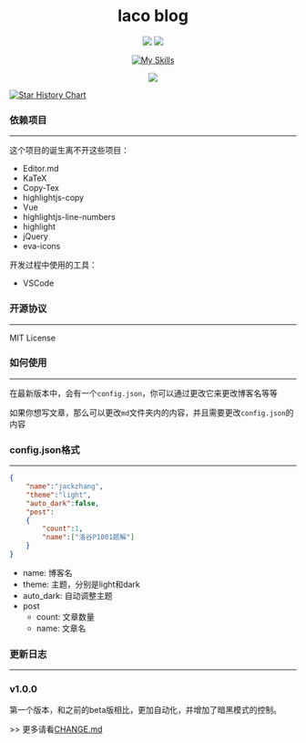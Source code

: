<center>

# laco blog

![](https://img.shields.io/github/forks/jackzhang2013/temp?style=flat) ![](https://img.shields.io/github/stars/jackzhang2013/temp?style=flat)

[![My Skills](https://skillicons.dev/icons?i=js,html,css,jquery,vue,vscode&theme=dark)](https://skillicons.dev)

![](https://stats.deeptrain.net/repo/jackzhang2013/temp/?theme=dark)

</center>

<a href="https://star-history.com/#jackzhang2013/temp&Date">
 <picture>
   <source media="(prefers-color-scheme: dark)" srcset="https://api.star-history.com/svg?repos=jackzhang2013/temp&type=Date&theme=dark" />
   <source media="(prefers-color-scheme: light)" srcset="https://api.star-history.com/svg?repos=jackzhang2013/temp&type=Date" />
   <img alt="Star History Chart" src="https://api.star-history.com/svg?repos=jackzhang2013/temp&type=Date" />
 </picture>
</a>

### 依赖项目

---

这个项目的诞生离不开这些项目：

- Editor.md
- KaTeX
- Copy-Tex
- highlightjs-copy
- Vue
- highlightjs-line-numbers
- highlight
- jQuery
- eva-icons

开发过程中使用的工具：

- VSCode

### 开源协议

---

MIT License

### 如何使用

---

在最新版本中，会有一个`config.json`，你可以通过更改它来更改博客名等等

如果你想写文章，那么可以更改`md`文件夹内的内容，并且需要更改`config.json`的内容

### config.json格式

---

```json
{
    "name":"jackzhang",
    "theme":"light",
    "auto_dark":false,
    "post":
    {
        "count":1,
        "name":["洛谷P1001题解"]
    }
}
```
- name: 博客名
- theme: 主题，分别是light和dark
- auto_dark: 自动调整主题
- post
    - count: 文章数量
    - name: 文章名

### 更新日志

---

### v1.0.0
第一个版本，和之前的beta版相比，更加自动化，并增加了暗黑模式的控制。

\>\> 更多请看[CHANGE.md](CHANGE.md)